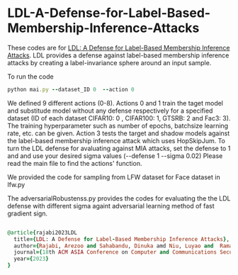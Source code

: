 # LDL-A-Defense-for-Label-Based-Membership-Inference-Attacks
These codes are for [LDL: A Defense for Label-Based Membership Inference Attacks](https://arxiv.org/pdf/2212.01688). LDL provides a defense against label-based membership inference attacks by creating a label-invariance sphere around an input sample. 

To run the code


```ruby
python mai.py --dataset_ID 0  --action 0
```

We defined 9 different actions (0-8). 
Actions 0 and 1 train the taget model and substitude model without any defense respectively for a specified dataset (ID of each dataset CIFAR10: 0 , CIFAR100: 1, GTSRB: 2 and Fac3: 3). The training hyperparameter such as number of epochs, batchsize learning rate, etc. can be given.
Action 3 tests the target and shadow models against the label-based membership inference attack which uses HopSkipJum. To turn the LDL defense for avaluating against MIA attacks, set the defense to 1 and and use your desired sigma values (--defense 1 --sigma 0.02)
Please read the main file to find the actions' function.

We provided the code for sampling from LFW dataset for Face dataset in lfw.py 

The adversarialRobustenss.py provides the codes for evaluating the the LDL defense with different sigma againt adversarial learning method of fast gradient sign.



```ruby

@article{rajabi2023LDL
  title={LDL: A Defense for Label-Based Membership Inference Attacks},
  author={Rajabi, Arezoo and Sahabandu, Dinuka amd Niu, Luyao and  Ramasubramanian, Bhaskar and and Poovendran, Radha},
  journal={18th ACM ASIA Conference on Computer and Communications Security (ACM ASIACCS)},
  year={2023}
}
```
